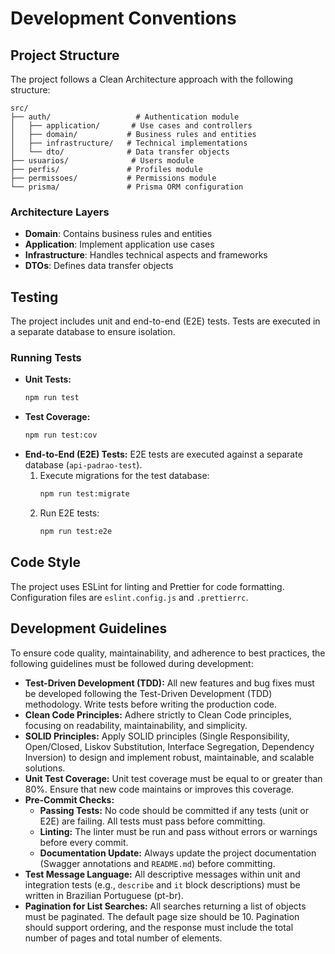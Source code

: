 # Development Conventions

## Project Structure

The project follows a Clean Architecture approach with the following structure:

```
src/
├── auth/                   # Authentication module
│   ├── application/       # Use cases and controllers
│   ├── domain/           # Business rules and entities
│   ├── infrastructure/   # Technical implementations
│   └── dto/              # Data transfer objects
├── usuarios/              # Users module
├── perfis/               # Profiles module
├── permissoes/           # Permissions module
└── prisma/               # Prisma ORM configuration
```

### Architecture Layers

*   **Domain**: Contains business rules and entities
*   **Application**: Implement application use cases
*   **Infrastructure**: Handles technical aspects and frameworks
*   **DTOs**: Defines data transfer objects

## Testing

The project includes unit and end-to-end (E2E) tests. Tests are executed in a separate database to ensure isolation.

### Running Tests

*   **Unit Tests:**
    ```bash
    npm run test
    ```
*   **Test Coverage:**
    ```bash
    npm run test:cov
    ```
*   **End-to-End (E2E) Tests:**
    E2E tests are executed against a separate database (`api-padrao-test`).
    1.  Execute migrations for the test database:
        ```bash
        npm run test:migrate
        ```
    2.  Run E2E tests:
        ```bash
        npm run test:e2e
        ```

## Code Style

The project uses ESLint for linting and Prettier for code formatting. Configuration files are `eslint.config.js` and `.prettierrc`.

## Development Guidelines

To ensure code quality, maintainability, and adherence to best practices, the following guidelines must be followed during development:

*   **Test-Driven Development (TDD):** All new features and bug fixes must be developed following the Test-Driven Development (TDD) methodology. Write tests before writing the production code.
*   **Clean Code Principles:** Adhere strictly to Clean Code principles, focusing on readability, maintainability, and simplicity.
*   **SOLID Principles:** Apply SOLID principles (Single Responsibility, Open/Closed, Liskov Substitution, Interface Segregation, Dependency Inversion) to design and implement robust, maintainable, and scalable solutions.
*   **Unit Test Coverage:** Unit test coverage must be equal to or greater than 80%. Ensure that new code maintains or improves this coverage.
*   **Pre-Commit Checks:**
    *   **Passing Tests:** No code should be committed if any tests (unit or E2E) are failing. All tests must pass before committing.
    *   **Linting:** The linter must be run and pass without errors or warnings before every commit.
    *   **Documentation Update:** Always update the project documentation (Swagger annotations and `README.md`) before committing.
*   **Test Message Language:** All descriptive messages within unit and integration tests (e.g., `describe` and `it` block descriptions) must be written in Brazilian Portuguese (pt-br).
*   **Pagination for List Searches:** All searches returning a list of objects must be paginated. The default page size should be 10. Pagination should support ordering, and the response must include the total number of pages and total number of elements.